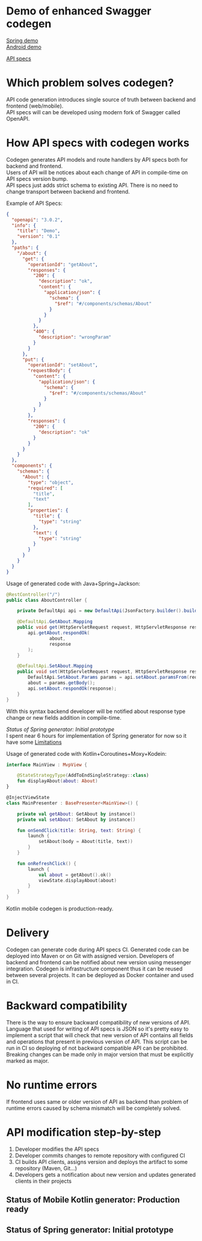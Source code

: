 # Demo of enhanced Swagger codegen

[Spring demo](./spring-codegen-demo/README.md)  
[Android demo](./android-codegen-demo/README.md)  

[API specs](./specs/README.md)

# Which problem solves codegen?

API code generation introduces single source of truth between backend and frontend (web/mobile).  
API specs will can be developed using modern fork of Swagger called OpenAPI.

# How API specs with codegen works

Codegen generates API models and route handlers by API specs both for backend and frontend.  
Users of API will be notices about each change of API in compile-time on API specs version bump.  
API specs just adds strict schema to existing API. There is no need to change transport between backend and frontend.

Example of API Specs:
```json
{
  "openapi": "3.0.2",
  "info": {
    "title": "Demo",
    "version": "0.1"
  },
  "paths": {
    "/about": {
      "get": {
        "operationId": "getAbout",
        "responses": {
          "200": {
            "description": "ok",
            "content": {
              "application/json": {
                "schema": {
                  "$ref": "#/components/schemas/About"
                }
              }
            }
          },
          "400": {
            "description": "wrongParam"
          }
        }
      },
      "put": {
        "operationId": "setAbout",
        "requestBody": {
          "content": {
            "application/json": {
              "schema": {
                "$ref": "#/components/schemas/About"
              }
            }
          }
        },
        "responses": {
          "200": {
            "description": "ok"
          }
        }
      }
    }
  },
  "components": {
    "schemas": {
      "About": {
        "type": "object",
        "required": [
          "title",
          "text"
        ],
        "properties": {
          "title": {
            "type": "string"
          },
          "text": {
            "type": "string"
          }
        }
      }
    }
  }
}
```

Usage of generated code with Java+Spring+Jackson:
```java
@RestController("/")
public class AboutController {

    private DefaultApi api = new DefaultApi(JsonFactory.builder().build());

    @DefaultApi.GetAbout.Mapping
    public void get(HttpServletRequest request, HttpServletResponse response) throws IOException {
        api.getAbout.respondOk(
                about,
                response
        );
    }

    @DefaultApi.SetAbout.Mapping
    public void set(HttpServletRequest request, HttpServletResponse response) throws IOException {
        DefaultApi.SetAbout.Params params = api.setAbout.paramsFrom(request);
        about = params.getBody();
        api.setAbout.respondOk(response);
    }
}
```

With this syntax backend developer will be notified about response type change or new fields addition in compile-time.

*Status of Spring generator: Initial prototype*  
I spent near 6 hours for implementation of Spring generator for now so it have some [Limitations](./spring-codegen-demo/README.md#Limitations)

Usage of generated code with Kotlin+Coroutines+Moxy+Kodein:
```kotlin
interface MainView : MvpView {

    @StateStrategyType(AddToEndSingleStrategy::class)
    fun displayAbout(about: About)
}

@InjectViewState
class MainPresenter : BasePresenter<MainView>() {

    private val getAbout: GetAbout by instance()
    private val setAbout: SetAbout by instance()

    fun onSendClick(title: String, text: String) {
        launch {
            setAbout(body = About(title, text))
        }
    }

    fun onRefreshClick() {
        launch {
            val about = getAbout().ok()
            viewState.displayAbout(about)
        }
    }
}
```
Kotlin mobile codegen is production-ready.

# Delivery
Codegen can generate code during API specs CI. Generated code can be deployed into Maven or on Git with assigned version. Developers of backend and frontend can be notified about new version using messenger integration.
Codegen is infrastructure component thus it can be reused between several projects. It can be deployed as Docker container and used in CI.  

# Backward compatibility
There is the way to ensure backward compatibility of new versions of API. Language that used for writing of API specs is JSON so it's pretty easy to implement a script that will check that new version of API contains all fields and operations that present in previous version of API. This script can be run in CI so deploying of not backward compatible API can be prohibited.  
Breaking changes can be made only in major version that must be explicitly marked as major.  

# No runtime errors
If frontend uses same or older version of API as backend than problem of runtime errors caused by schema mismatch will be completely solved.    

# API modification step-by-step
1. Developer modifies the API specs
2. Developer commits changes to remote repository with configured CI
3. CI builds API clients, assigns version and deploys the artifact to some repository (Maven, Git...)
4. Developers gets a notification about new version and updates generated clients in their projects 

## Status of Mobile Kotlin generator: Production ready
## Status of Spring generator: Initial prototype